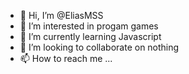 - 👋 Hi, I’m @EliasMSS
- 👀 I’m interested in progam games
- 🌱 I’m currently learning Javascript
- 💞️ I’m looking to collaborate on nothing
- 📫 How to reach me ...

<!---
EliasMSS/EliasMSS is a ✨ special ✨ repository because its `README.md` (this file) appears on your GitHub profile.
You can click the Preview link to take a look at your changes.
--->
